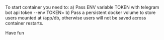 To start container you need to:
a) Pass ENV variable TOKEN with telegram bot api token --env TOKEN=<your token>
b) Pass a persistent docker volume to store users mounted at /app/db, otherwise users will not be saved across container restarts.

Have fun

